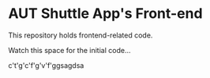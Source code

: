 # AUT Shuttle App's Front-end
This repository holds frontend-related code.

Watch this space for the initial code...

c't'g'c'f'g'v'f'ggsagdsa